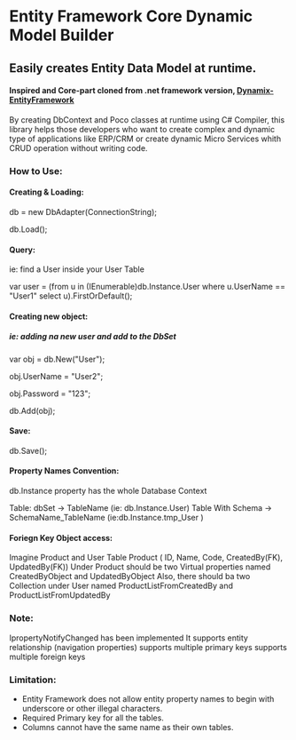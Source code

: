 # Entity Framework Core Dynamic Model Builder

## Easily creates Entity Data Model at runtime.

#### Inspired and Core-part cloned from .net framework version, [Dynamix-EntityFramework](https://github.com/ardymalihi/Dynamix-EntityFramework)

By creating DbContext and Poco classes at runtime using C# Compiler, this library helps those developers who want to create complex and dynamic type of applications like ERP/CRM or create dynamic Micro Services whith CRUD operation without writing code.

### How to Use:

#### Creating & Loading:

db = new DbAdapter(ConnectionString);

db.Load();

#### Query:

ie: find a User inside your User Table

var user = (from u in (IEnumerable<dynamic>)db.Instance.User
where u.UserName == "User1"
select u).FirstOrDefault();

#### Creating new object:

##### ie: adding na new user and add to the DbSet

var obj = db.New("User");

obj.UserName = "User2";

obj.Password = "123";

db.Add(obj);

#### Save:

db.Save();

#### Property Names Convention:

db.Instance property has the whole Database Context

Table: dbSet -> TableName (ie: db.Instance.User)
Table With Schema -> SchemaName_TableName (ie:db.Instance.tmp_User )

#### Foriegn Key Object access:
Imagine Product and User Table
Product ( ID, Name, Code, CreatedBy(FK), UpdatedBy(FK)) 
Under Product should be two Virtual properties named CreatedByObject and UpdatedByObject
Also, there should ba two Collection under User named ProductListFromCreatedBy and ProductListFromUpdatedBy

### Note:
IpropertyNotifyChanged has been implemented
It supports entity relationship (navigation properties)
supports multiple primary keys
supports multiple foreign keys

### Limitation:
 - Entity Framework does not allow entity property names to begin with underscore or other illegal characters.
 - Required Primary key for all the tables.
 - Columns cannot have the same name as their own tables.

